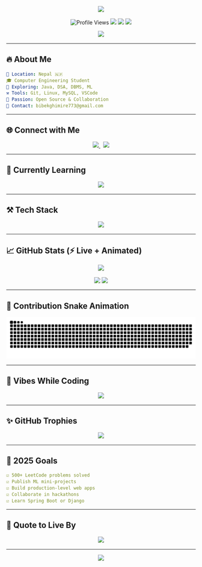 <!-- WELCOME BANNER -->
<p align="center">
  <img src="https://capsule-render.vercel.app/api?type=waving&color=0:00C9FF,100:92FE9D&height=200&section=header&text=Hello%20World!%20I'm%20Bibek%20Ghimire%20👨‍💻&fontSize=40&fontAlignY=35&desc=A+Java+Dev+%7C+DSA+Lover+%7C+Future+ML+Engineer&descAlignY=60&descAlign=50" />
</p>

<!-- PROFILE VIEWS AND BADGES -->
<p align="center">
  <img src="https://komarev.com/ghpvc/?username=bibek773&label=Profile+Views&color=brightgreen&style=flat-square" alt="Profile Views" />
  <img src="https://img.shields.io/badge/Focus-Java-blue?style=flat-square&logo=java" />
  <img src="https://img.shields.io/badge/DSA-Lover-orange?style=flat-square&logo=leetcode" />
  <img src="https://img.shields.io/badge/Made%20in-Nepal-red?style=flat-square&logo=googlemaps" />
</p>

<!-- TYPING ANIMATION -->
<p align="center">
  <img src="https://readme-typing-svg.herokuapp.com?font=Fira+Code&size=24&duration=4000&pause=1000&center=true&vCenter=true&width=1000&lines=👋+Hey,+I'm+Bibek+Ghimire!;🚀+Aspiring+Java+Developer;🎯+Focused+on+DSA,+Web+Dev,+and+ML;📚+Always+Learning,+Always+Building" />
</p>

---

## 🔥 About Me

```yaml
📍 Location: Nepal 🇳🇵
🎓 Computer Engineering Student
🔭 Exploring: Java, DSA, DBMS, ML
⚒️ Tools: Git, Linux, MySQL, VSCode
🤝 Passion: Open Source & Collaboration
💌 Contact: bibekghimire773@gmail.com
```

---

## 🌐 Connect with Me

<p align="center">
  <a href="https://linkedin.com/in/bibek-ghimire-1952292b1" target="_blank">
    <img src="https://img.shields.io/badge/LinkedIn-Connect-blue?style=for-the-badge&logo=linkedin" />
  </a>
  &nbsp;
  <a href="https://fb.com/mr.bibek0" target="_blank">
    <img src="https://img.shields.io/badge/Facebook-Follow-1877F2?style=for-the-badge&logo=facebook&logoColor=white" />
  </a>
</p>

---

## 🧠 Currently Learning

<p align="center">
  <img src="https://readme-typing-svg.herokuapp.com?font=Fira+Code&size=20&duration=3000&pause=1000&color=F7971E&center=true&vCenter=true&width=800&lines=☕+Advanced+Java;🧠+Data+Structures+%26+Algorithms;📚+Machine+Learning+Foundations;💾+DBMS+%26+SQL+Mastery;🐱‍💻+Git+%2B+GitHub+Collaboration" />
</p>

---

## ⚒️ Tech Stack

<p align="center">
  <img src="https://skillicons.dev/icons?i=java,cpp,c,python,js,html,css,mysql,git,linux,vscode,github" />
</p>

---

## 📈 GitHub Stats (⚡ Live + Animated)

<p align="center">
  <img src="https://github-readme-streak-stats.herokuapp.com/?user=bibek773&theme=radical&border=none" height="200" />
</p>
<p align="center">
  <img src="https://github-readme-stats.vercel.app/api?username=bibek773&show_icons=true&theme=tokyonight&rank_icon=github" height="180" />
  <img src="https://github-readme-stats.vercel.app/api/top-langs/?username=bibek773&layout=compact&theme=tokyonight" height="180" />
</p>

---

## 🐍 Contribution Snake Animation

<p align="center">
  <img src="https://raw.githubusercontent.com/Platane/snk/output/github-contribution-grid-snake.svg" alt="snake gif" />
</p>

---

## 🎵 Vibes While Coding

<p align="center">
  <img src="https://spotify-github-profile.vercel.app/api/view?uid=31vbhci6knsjmg5jkz4udm27xchu&cover_image=true&theme=novatorem&bar_color=1DB954&bar_color_cover=false" />
</p>

---

## ✨ GitHub Trophies

<p align="center">
  <img src="https://github-profile-trophy.vercel.app/?username=bibek773&theme=radical&row=1&margin-w=10&no-frame=true" />
</p>

---

## 🎯 2025 Goals

```yaml
☑️ 500+ LeetCode problems solved
☑️ Publish ML mini-projects
☑️ Build production-level web apps
☑️ Collaborate in hackathons
☑️ Learn Spring Boot or Django
```

---

## 🧠 Quote to Live By

<p align="center">
  <img src="https://readme-typing-svg.herokuapp.com?font=Fira+Code&size=28&pause=1000&color=0FFFD9&center=true&vCenter=true&width=800&lines=Don't+watch+the+clock%2C+do+what+it+does%3A+Keep+Going+🚀;" />
</p>

---

<!-- FOOTER -->
<p align="center">
  <img src="https://capsule-render.vercel.app/api?type=waving&color=0:00C9FF,100:92FE9D&height=120&section=footer" />
</p>
